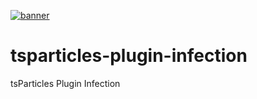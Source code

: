 [![banner](https://particles.js.org/images/banner3.png)](https://particles.js.org)

# tsparticles-plugin-infection

tsParticles Plugin Infection
